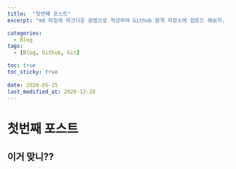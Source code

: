 ```yaml
---
title:  "첫번쨰 포스트"
excerpt: "md 파일에 마크다운 문법으로 작성하여 Github 원격 저장소에 업로드 해보자. 에디터는 Visual Studio code 사용! 로컬 서버에서 확인도 해보자. "

categories:
  - Blog
tags:
  - [Blog, Github, Git]

toc: true
toc_sticky: true
 
date: 2020-05-25
last_modified_at: 2020-12-28
---
```


# 첫번째 포스트
## 이거 맞니??